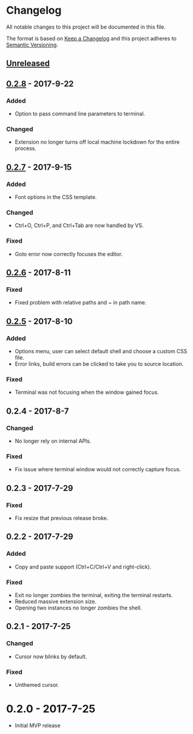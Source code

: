 # Changelog
All notable changes to this project will be documented in this file.

The format is based on [Keep a Changelog](http://keepachangelog.com/en/1.0.0/)
and this project adheres to [Semantic Versioning](http://semver.org/spec/v2.0.0.html).

## [Unreleased]


## [0.2.8] - 2017-9-22
### Added
- Option to pass command line parameters to terminal.

### Changed
- Extension no longer turns off local machine lockdown for the entire process.

## [0.2.7] - 2017-9-15
### Added
- Font options in the CSS template.

### Changed
- Ctrl+O, Ctrl+P, and Ctrl+Tab are now handled by VS.

### Fixed
- Goto error now correctly focuses the editor.

## [0.2.6] - 2017-8-11
### Fixed
- Fixed problem with relative paths and ~ in path name.

## [0.2.5] - 2017-8-10
### Added
- Options menu, user can select default shell and choose a custom CSS file.
- Error links, build errors can be clicked to take you to source location.

### Fixed
- Terminal was not focusing when the window gained focus.

## 0.2.4 - 2017-8-7
### Changed
- No longer rely on internal APIs.

### Fixed
- Fix issue where terminal window would not correctly capture focus.

## 0.2.3 - 2017-7-29
### Fixed
- Fix resize that previous release broke.

## 0.2.2 - 2017-7-29
### Added
- Copy and paste support (Ctrl+C/Ctrl+V and right-click).

### Fixed
- Exit no longer zombies the terminal, exiting the terminal restarts.
- Reduced massive extension size.
- Opening two instances no longer zombies the shell.

## 0.2.1 - 2017-7-25
### Changed
- Cursor now blinks by default.

### Fixed
- Unthemed cursor.

# 0.2.0 - 2017-7-25
- Initial MVP release


[Unreleased]: https://github.com/Microsoft/WhackWhackTerminal/compare/v0.2.8...HEAD
[0.2.8]:https://github.com/Microsoft/WhackWhackTerminal/compare/v0.2.7...v0.2.8
[0.2.7]:https://github.com/Microsoft/WhackWhackTerminal/compare/v0.2.6...v0.2.7
[0.2.6]:https://github.com/Microsoft/WhackWhackTerminal/compare/v0.2.5...v0.2.6
[0.2.5]:https://github.com/Microsoft/WhackWhackTerminal/compare/v0.2.4...v0.2.5